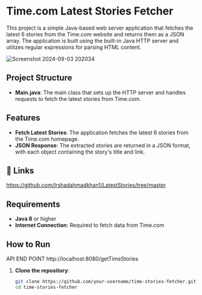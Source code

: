 # Time.com Latest Stories Fetcher

This project is a simple Java-based web server application that fetches the latest 6 stories from the Time.com website and returns them as a JSON array. The application is built using the built-in Java HTTP server and utilizes regular expressions for parsing HTML content.

![Screenshot 2024-09-03 202034](https://github.com/user-attachments/assets/b7a77edf-3859-4ae6-a25b-5d28057604bb)

## Project Structure

- **Main.java**: The main class that sets up the HTTP server and handles requests to fetch the latest stories from Time.com.

## Features

- **Fetch Latest Stories**: The application fetches the latest 6 stories from the Time.com homepage.
- **JSON Response**: The extracted stories are returned in a JSON format, with each object containing the story's title and link.
  
## 🔗 Links
https://github.com/Irshadahmadkhan1/LatestStories/tree/master

## Requirements

- **Java 8** or higher
- **Internet Connection**: Required to fetch data from Time.com

## How to Run
API END POINT
http://localhost:8080/getTimeStories
1. **Clone the repository**:
   ```bash
   git clone https://github.com/your-username/time-stories-fetcher.git
   cd time-stories-fetcher
